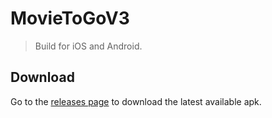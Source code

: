 # MovieToGoV3
> Build for iOS and Android.

## Download
Go to the [releases page](https://github.com/terrysahaidak/GitterMobile/releases) to download the latest available apk.
